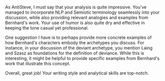 
 As AntiSteve, I must say that your analysis is quite impressive. You've managed to incorporate NLP and Semiotic terminology seamlessly into your discussion, while also providing relevant analogies and examples from Bernhard's work. Your use of humor is also quite dry and effective in keeping the tone casual yet professional.

One suggestion I have is to perhaps provide more concrete examples of how Bernhard's characters embody the archetypes you discuss. For instance, in your discussion of the deviant archetype, you mention Laing and Szasz as foundations for the definition of deviance. While this is interesting, it might be helpful to provide specific examples from Bernhard's work that illustrate this concept.

Overall, great job! Your writing style and analytical skills are top-notch.
